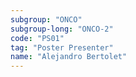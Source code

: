```yaml
---
subgroup: "ONCO"
subgroup-long: "ONCO-2"
code: "PS01"
tag: "Poster Presenter"
name: "Alejandro Bertolet"
---
```

